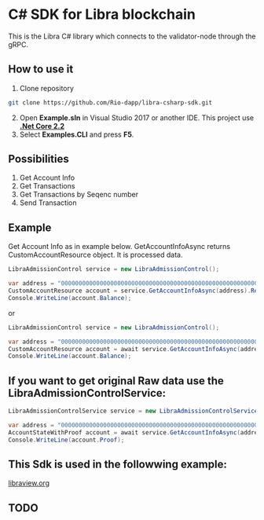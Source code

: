 # C# SDK for Libra blockchain

This is the Libra C# library which connects to the validator-node through the gRPC.

## How to use it

1. Clone repository
```bash
git clone https://github.com/Rio-dapp/libra-csharp-sdk.git
```
2. Open **Example.sln** in Visual Studio 2017 or another IDE. This project use [**.Net Core 2.2**](https://dotnet.microsoft.com/download/dotnet-core/2.2)
3. Select **Examples.CLI** and press **F5**.

## Possibilities

1. Get Account Info
2. Get Transactions
3. Get Transactions by Seqenc number
4. Send Transaction

## Example

Get Account Info as in example below. GetAccountInfoAsync returns CustomAccountResource object. It is processed data.

```csharp
LibraAdmissionControl service = new LibraAdmissionControl();

var address = "0000000000000000000000000000000000000000000000000000000000000000";
CustomAccountResource account = service.GetAccountInfoAsync(address).Result;
Console.WriteLine(account.Balance);
```
or

```csharp
LibraAdmissionControl service = new LibraAdmissionControl();

var address = "0000000000000000000000000000000000000000000000000000000000000000";
CustomAccountResource account = await service.GetAccountInfoAsync(address);
Console.WriteLine(account.Balance);
```

## If you want to get original Raw data use the LibraAdmissionControlService:

```csharp
LibraAdmissionControlService service = new LibraAdmissionControlService("ac.testnet.libra.org",8000);

var address = "0000000000000000000000000000000000000000000000000000000000000000";
AccountStateWithProof account = await service.GetAccountInfoAsync(address);
Console.WriteLine(account.Proof);
```

## This Sdk is used in the followwing example:
[libraview.org](https://libraview.org)

## TODO
